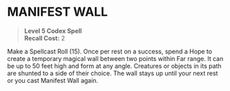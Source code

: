 ﻿# MANIFEST WALL

> **Level 5 Codex Spell**  
> **Recall Cost:** 2

Make a Spellcast Roll (15). Once per rest on a success, spend a Hope to create a temporary magical wall between two points within Far range. It can be up to 50 feet high and form at any angle. Creatures or objects in its path are shunted to a side of their choice. The wall stays up until your next rest or you cast Manifest Wall again.
